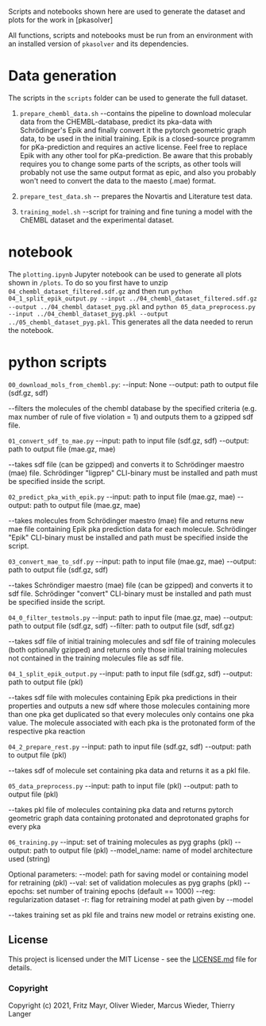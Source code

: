 Scripts and notebooks shown here are used to generate the dataset and plots for the work in [pkasolver]

All functions, scripts and notebooks must be run from an environment with an installed version of `pkasolver` and its dependencies. 

# Data generation

The scripts in the `scripts` folder can be used to generate the full dataset. 

1. `prepare_chembl_data.sh` --contains the pipeline to download molecular data from the CHEMBL-database, predict its pka-data with Schrödinger's Epik and finally convert it the pytorch geometric graph data, to be used in the initial training. Epik is a closed-source programm for pKa-prediction and requires an active license. Feel free to replace Epik with any other tool for pKa-prediction. Be aware that this probably requires you to change some parts of the scripts, as other tools will probably not use the same output format as epic, and also you probably won't need to convert the data to the maesto (.mae) format.

2. `prepare_test_data.sh` -- prepares the Novartis and Literature test data.

4. `training_model.sh` --script for training and fine tuning a model with the ChEMBL dataset and the experimental dataset.

# notebook

The `plotting.ipynb` Jupyter notebook can be used to generate all plots shown in `/plots`. 
To do so you first have to unzip `04_chembl_dataset_filtered.sdf.gz` and then run 
`python 04_1_split_epik_output.py --input ../04_chembl_dataset_filtered.sdf.gz --output ../04_chembl_dataset_pyg.pkl`
and
`python 05_data_preprocess.py --input ../04_chembl_dataset_pyg.pkl --output ../05_chembl_dataset_pyg.pkl`.
This generates all the data needed to rerun the notebook.

# python scripts

`00_download_mols_from_chembl.py`:
--input: None 
--output: path to output file (sdf.gz, sdf) 

--filters the molecules of the chembl database by the specified criteria (e.g. max number of rule of five violation = 1) and outputs them to a gzipped sdf file.

`01_convert_sdf_to_mae.py` 
--input: path to input file (sdf.gz, sdf)
--output: path to output file (mae.gz, mae)

--takes sdf file (can be gzipped) and converts it to Schrödinger maestro (mae) file. Schrödinger "ligprep" CLI-binary must be installed and path must be specified inside the script.  

`02_predict_pka_with_epik.py` 
--input: path to input file (mae.gz, mae)
--output: path to output file (mae.gz, mae)

--takes molecules from Schrödinger maestro (mae) file and returns new mae file containing Epik pka prediction data for each molecule. Schrödinger "Epik" CLI-binary must be installed and path must be specified inside the script.

`03_convert_mae_to_sdf.py` 
--input: path to input file (mae.gz, mae)
--output: path to output file (sdf.gz, sdf)

--takes Schröndiger maestro (mae) file (can be gzipped) and converts it to sdf file. Schrödinger "convert" CLI-binary must be installed and path must be specified inside the script.


`04_0_filter_testmols.py` 
--input: path to input file (mae.gz, mae)
--output: path to output file (sdf.gz, sdf)
--filter: path to output file (sdf, sdf.gz)
 

--takes sdf file of initial training molecules and sdf file of training molecules (both optionally gzipped) and returns only those initial training molecules not contained in the training molecules file as sdf file. 

`04_1_split_epik_output.py` 
--input: path to input file (sdf.gz, sdf)
--output: path to output file (pkl)

--takes sdf file with molecules containing Epik pka predictions in their properties and outputs a new sdf where those molecules containing more than one pka get duplicated so that every molecules only contains one pka value. The molecule associated with each pka is the protonated form of the respective pka reaction

`04_2_prepare_rest.py` 
--input: path to input file (sdf.gz, sdf)
--output: path to output file (pkl)

--takes sdf of molecule set containing pka data and returns it as a pkl file.

`05_data_preprocess.py` 
--input: path to input file (pkl)
--output: path to output file (pkl)

--takes pkl file of molecules containing pka data and returns pytorch geometric graph data containing protonated and deprotonated graphs for every pka

`06_training.py` 
--input: set of training molecules as pyg graphs (pkl)
--output: path to output file (pkl)
--model_name: name of model architecture used (string)

Optional parameters:
--model: path for saving model or containing model for retraining (pkl)
--val: set of validation molecules as pyg graphs (pkl)
--epochs: set number of training epochs (default == 1000)
--reg: regularization dataset
-r: flag for retraining model at path given by --model

--takes training set as pkl file and trains new model or retrains existing one. 


## License

This project is licensed under the MIT License - see the [LICENSE.md](LICENSE.md) file for details.

### Copyright

Copyright (c) 2021, Fritz Mayr, Oliver Wieder, Marcus Wieder, Thierry Langer
